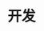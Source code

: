 ---
title: 开发
description: 编程开发
image: hips.svg

# Badge style
style:
    background: "#0B78D0"
    color: "#fff"
---